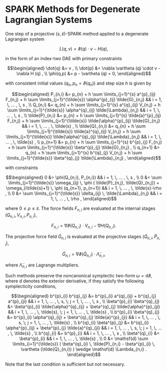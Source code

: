 # SPARK Methods for Degenerate Lagrangian Systems

One step of a projective $(s, \tilde{s})$-SPARK method applied to a degenerate Lagrangian system
```math
L (q, v) = \vartheta (q) \cdot v - H(q) ,
```
in the form of an index-two DAE with primary constraints
```math
\begin{aligned}
\dot{q} &= v , \\
\dot{p} &= \nabla \vartheta (q) \cdot v - \nabla H (q) , \\
\phi(q,p) &= p - \vartheta (q) = 0,
\end{aligned}
```
with consistent initial values $(q_{n}, \, p_{n} = \vartheta (q_{n}))$ and step size $h$ is given by
```math
\begin{aligned}
P_{n,i} &= p_{n} + h \sum \limits_{j=1}^{s} a^{p}_{ij} F_{n,j} + h \sum \limits_{j=1}^{\tilde{s}} \alpha^{p}_{ij} \tilde{G}_{n,j} && i = 1, \, ... , \, s , \\
Q_{n,i} &= q_{n} + h \sum \limits_{j=1}^{s} a^{q}_{ij} V_{n,j} + h \sum \limits_{j=1}^{\tilde{s}} \alpha^{q}_{ij} \tilde{\Lambda}_{n,j} && i = 1, \, ... , \, s , \\
\tilde{P}_{n,i} &= p_{n} + h \sum \limits_{j=1}^{s} \tilde{a}^{p}_{ij} F_{n,j} + h \sum \limits_{j=1}^{\tilde{s}} \tilde{\alpha}^{p}_{ij} \tilde{G}_{n,j} && i = 1, \, ... , \, \tilde{s} , \\
\tilde{Q}_{n,i} &= q_{n} + h \sum \limits_{j=1}^{\tilde{s}} \tilde{a}^{q}_{ij} V_{n,j} + h \sum \limits_{j=1}^{\tilde{s}} \tilde{\alpha}^{q}_{ij} \tilde{\Lambda}_{n,j} && i = 1, \, ... , \, \tilde{s} , \\
p_{n+1} &= p_{n} + h \sum \limits_{j=1}^{s} b^{p}_{j} F_{n,j} + h \sum \limits_{j=1}^{\tilde{s}} \beta^{p}_{j} \tilde{G}_{n,j} , \\
q_{n+1} &= q_{n} + h \sum \limits_{j=1}^{s} b^{q}_{j} V_{n,j} + h \sum \limits_{j=1}^{\tilde{s}} \beta^{q}_{j} \tilde{\Lambda}_{n,j} ,
\end{aligned}
```
with constraints
```math
\begin{aligned}
0 &= \phi(Q_{n,i}, P_{n,i}) && i = 1, \, ... , \, s , \\
0 &= \sum \limits_{j=1}^{\tilde{s}} \omega_{ij} \, \phi ( \tilde{P}_{n,j}, \tilde{Q}_{n,j}) + \omega_{i\tilde{s}+1} \, \phi (q_{n+1}, p_{n+1}) && i = 1, \, ... , \, \tilde{s}-\rho , \\
0 &= \sum \limits_{j=1}^{\tilde{s}} \delta_{ij} \, \tilde{\Lambda}_{n,j} && i = 1, \, ... , \, \rho ,
\end{aligned}
```
where $0 \le \rho \le \tilde{s}$.
The force fields $F_{n,i}$ are evaluated at the internal stages $(Q_{n,i}, V_{n,i}, P_{n,i})$,
```math
F_{n,i} = \nabla \vartheta (Q_{n,i}) \cdot V_{n,i} - \nabla H (Q_{n,i}) .
```
The projective force field $\tilde{G}_{n,i}$ is evaluated at the projective stages $(\tilde{Q}_{n,i}, \tilde{P}_{n,i})$,
```math
\tilde{G}_{n,i} = \nabla \vartheta (\tilde{Q}_{n,i}) \cdot \tilde{\Lambda}_{n,i} ,
```
where $\tilde{\Lambda}_{n,i}$ are Lagrange multipliers.

Such methods preserve the noncanonical symplectic two-form $\omega = \mathsf{d} \vartheta$, where $\mathsf{d}$ denotes the exterior derivative, if they satisfy the following symplecticity conditions,
```math
\begin{aligned}
b^{p}_{i} b^{q}_{j} &= b^{p}_{i} a^{q}_{ij} + b^{q}_{j} a^{p}_{ji} && i = 1, \, ... , \, s, \; j = 1, \, ... , \, s ,
\\
\beta^{p}_{i} \beta^{q}_{j} &= \beta^{p}_{i} \tilde{\alpha}^{q}_{ij} + \beta^{q}_{j} \tilde{\alpha}^{p}_{ji}  && i = 1, \, ... , \, \tilde{s}, \; j = 1, \, ... , \, \tilde{s} ,
\\
b^{p}_{i} \beta^{q}_{j} &= b^{p}_{i} \alpha^{q}_{ij} + \beta^{q}_{j} \tilde{a}^{p}_{ji}  && i = 1, \, ... , \, s, \; j = 1, \, ... , \, \tilde{s} ,
\\
b^{q}_{i} \beta^{p}_{j} &= b^{q}_{i} \alpha^{p}_{ij} + \beta^{p}_{j} \tilde{a}^{q}_{ji} && i = 1, \, ... , \, s, \; j = 1, \, ... , \, \tilde{s} ,
\\
b^{q}_{i} &= b^{p}_{i} && i = 1, \, ... , \, s ,
\\
\beta^{q}_{i} &= \beta^{p}_{i}  && i = 1, \, ... , \, \tilde{s} ,
\\
0 &= \mathsf{d} \sum \limits_{i=1}^{\tilde{s}} ( \beta^{q}_{i} \, \tilde{P}_{n,i} - \beta^{p}_{i} \, \vartheta (\tilde{Q}_{n,i}) ) \wedge \mathsf{d} \Lambda_{n,i} .
\end{aligned}
```
Note that the last condition is sufficient but not necessary.
